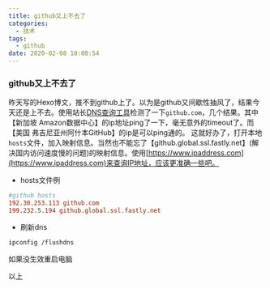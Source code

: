 ```yaml
---
title: github又上不去了
categories:
  - 技术
tags:
  - github
date: 2020-02-08 10:08:54
---
```


### github又上不去了

昨天写的Hexo博文，推不到github上了。以为是github又间歇性抽风了，结果今天还是上不去。使用站长[DNS查询工具](http://tool.chinaz.com/dns/)检测了一下`github.com`，几个结果。其中【新加坡 Amazon数据中心】的ip地址ping了一下，毫无意外的timeout了。而【美国 弗吉尼亚州阿什本GitHub】的ip是可以ping通的。
这就好办了，打开本地`hosts`文件，加入映射信息。当然也不能忘了【github.global.ssl.fastly.net】(解决国内访问速度慢的问题)的映射信息。使用[https://www.ipaddress.com](https://www.ipaddress.com)来查询IP地址，应该更准确一些吧。

- hosts文件例

``` ini
#github hosts
192.30.253.113 github.com
199.232.5.194 github.global.ssl.fastly.net
```

- 刷新dns

``` bash
ipconfig /flushdns
```
如果没生效重启电脑

以上
